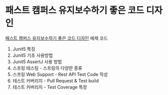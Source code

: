 # 패스트 캠퍼스 유지보수하기 좋은 코드 디자인

[패스트 캠퍼스 유지보수하기 좋은 코드 디자인](https://fastcampus.co.kr/dev_online_spring) 예제 코드

1. Junit5 특징
2. Junit5 기초 사용방법
3. Junit5 AssertJ 사용 방법
5. 스프링 테스팅 - 스프링의 다양한 종류
6. 스프링 Web Support - Rest API Test Code 작성
7. 테스트 커버리지 - Pull Request & Test build
8. 테스트 커버리지 - Test Coverage 특정